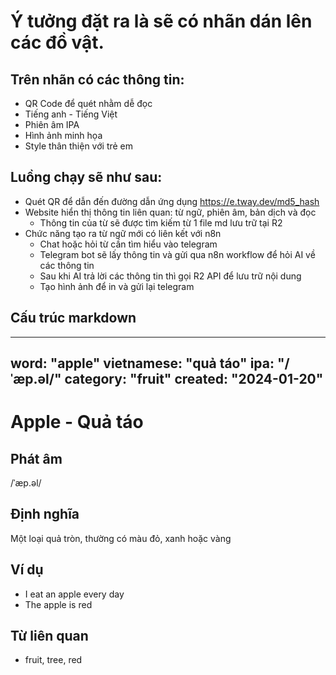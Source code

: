 # Ý tưởng đặt ra là sẽ có nhãn dán lên các đồ vật. 

## Trên nhãn có các thông tin:
* QR Code để quét nhằm dễ đọc
* Tiếng anh - Tiếng Việt
* Phiên âm IPA
* Hình ảnh minh họa
* Style thân thiện với trẻ em

## Luồng chạy sẽ như sau:
* Quét QR để dẫn đến đường dẫn ứng dụng https://e.tway.dev/md5_hash 
* Website hiển thị thông tin liên quan: từ ngữ, phiên âm, bản dịch và đọc
   * Thông tin của từ sẽ được tìm kiếm từ 1 file md lưu trữ tại R2
* Chức năng tạo ra từ ngữ mới có liên kết với n8n
   * Chat hoặc hỏi từ cần tìm hiểu vào telegram
   * Telegram bot sẽ lấy thông tin và gửi qua n8n workflow để hỏi AI về các thông tin
   * Sau khi AI trả lời các thông tin thì gọi R2 API để lưu trữ nội dung
   * Tạo hình ảnh để in và gửi lại telegram

## Cấu trúc markdown
---
word: "apple"
vietnamese: "quả táo"
ipa: "/ˈæp.əl/"
category: "fruit"
created: "2024-01-20"
---

# Apple - Quả táo

## Phát âm
/ˈæp.əl/

## Định nghĩa
Một loại quả tròn, thường có màu đỏ, xanh hoặc vàng

## Ví dụ
- I eat an apple every day
- The apple is red

## Từ liên quan
- fruit, tree, red